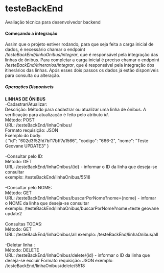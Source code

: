# testeBackEnd
Avaliação técnica para desenvolvedor backend

#### Começando a integração

Assim que o projeto estiver rodando, para que seja feita a carga inicial de dados, é necessário chamar o endpoint */testeBackEnd/linhaOnibus/integrar*, que é responsável pela integração das linhas de ônibus. Para completar a carga inicial é preciso chamar o endpoint */testeBackEnd/itinerarios/integrar*, que é responsável pela integração dos itinerários das linhas. Após esses dois passos os dados já estão disponíveis para consulta ou alteração.


##### Operações Disponíveis

**LINHAS DE ÔNIBUS**\
-Cadastrar/Atualizar:\
Descrição: Método para cadastrar ou atualizar uma linha de ônibus. A verificação para atualização é feito pelo atributo *id*.\
Método: POST\
URL: /testeBackEnd/linhaOnibus/\
Formato requisição: JSON\
Exemplo do body:\
    {
        "id": "602d3f52fd7bf17bff7a1566",
        "codigo": "666-2",
        "nome": "Teste Geovane UPDATE3"
    }
\
\
-Consultar pelo ID:\
Método: GET\
URL: /testeBackEnd/linhaOnibus/{id} - informar o ID da linha que deseja-se consultar\
exemplo: /testeBackEnd/linhaOnibus/5518\
\
-Consultar pelo NOME:\
Método: GET\
URL: /testeBackEnd/linhaOnibus/buscarPorNome?nome={nome} - infomar o NOME da linha que deseja-se consultar\
exemplo: /testeBackEnd/linhaOnibus/buscarPorNome?nome=teste geovane update2\
\
Consultas TODAS:\
Método: GET\
URL: /testeBackEnd/linhaOnibus/all
exemplo: /testeBackEnd/linhaOnibus/all\
\
-Deletar linha :\
Método: DELETE\
URL: /testeBackEnd/linhaOnibus/delete/{id} - informar o ID da linha que deseja-se excluir
Formato requisição: JSON
exemplo: /testeBackEnd/linhaOnibus/delete/5518


